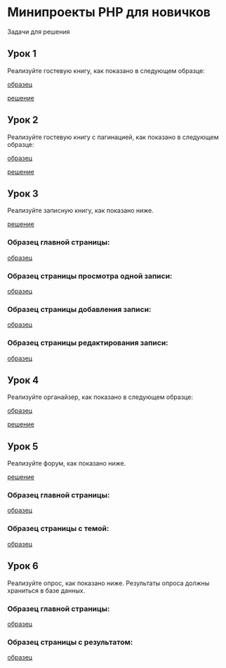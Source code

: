 # Минипроекты PHP для новичков

Задачи для решения
## Урок 1
Реализуйте гостевую книгу, как показано в следующем образце:

[образец](http://theory.phphtml.net/exercises/php/practice/miniproekty-php-dlya-novichkov/1/1/index.html)

[решение](1/index.php)

## Урок 2
Реализуйте гостевую книгу с пагинацией, как показано в следующем образце:

[образец](http://theory.phphtml.net/exercises/php/practice/miniproekty-php-dlya-novichkov/1/2/index.html)

[решение](2/index.php)

## Урок 3
Реализуйте записную книгу, как показано ниже.

[решение](3/)

### Образец главной страницы:

[образец](http://theory.phphtml.net/exercises/php/practice/miniproekty-php-dlya-novichkov/2/1/index.html)


### Образец страницы просмотра одной записи:

[образец](http://theory.phphtml.net/exercises/php/practice/miniproekty-php-dlya-novichkov/2/1/note.html)

### Образец страницы добавления записи:

[образец](http://theory.phphtml.net/exercises/php/practice/miniproekty-php-dlya-novichkov/2/1/add.html)

### Образец страницы редактирования записи:

[образец](http://theory.phphtml.net/exercises/php/practice/miniproekty-php-dlya-novichkov/2/1/edit.html)


## Урок 4
Реализуйте органайзер, как показано в следующем образце:

[образец](http://theory.phphtml.net/exercises/php/practice/miniproekty-php-dlya-novichkov/3/1/index.html)

[решение](4/)

## Урок 5
Реализуйте форум, как показано ниже.

[решение](5/)

### Образец главной страницы:

[образец](http://theory.phphtml.net/exercises/php/practice/miniproekty-php-dlya-novichkov/4/1/index.html)

### Образец страницы с темой:

[образец](http://theory.phphtml.net/exercises/php/practice/miniproekty-php-dlya-novichkov/4/1/topic.html)

## Урок 6
Реализуйте опрос, как показано ниже. Результаты опроса должны храниться в базе данных.

### Образец главной страницы:

[образец](http://theory.phphtml.net/exercises/php/practice/miniproekty-php-dlya-novichkov/5/1/index.html)

### Образец страницы с результатом:

[образец](http://theory.phphtml.net/exercises/php/practice/miniproekty-php-dlya-novichkov/5/1/check.html)
